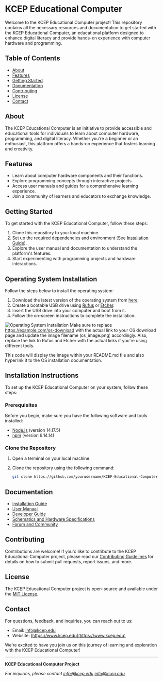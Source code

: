 # KCEP Educational Computer

Welcome to the KCEP Educational Computer project! This repository contains all the necessary resources and documentation to get started with the KCEP Educational Computer, an educational platform designed to enhance digital literacy and provide hands-on experience with computer hardware and programming.

## Table of Contents

- [About](#about)
- [Features](#features)
- [Getting Started](#getting-started)
- [Documentation](#documentation)
- [Contributing](#contributing)
- [License](#license)
- [Contact](#contact)

## About

The KCEP Educational Computer is an initiative to provide accessible and educational tools for individuals to learn about computer hardware, programming, and digital literacy. Whether you're a beginner or an enthusiast, this platform offers a hands-on experience that fosters learning and creativity.

## Features

- Learn about computer hardware components and their functions.
- Explore programming concepts through interactive projects.
- Access user manuals and guides for a comprehensive learning experience.
- Join a community of learners and educators to exchange knowledge.

## Getting Started

To get started with the KCEP Educational Computer, follow these steps:

1. Clone this repository to your local machine.
2. Set up the required dependencies and environment (See [Installation Guide](docs/installation.md)).
3. Explore the user manual and documentation to understand the platform's features.
4. Start experimenting with programming projects and hardware interactions.

## Operating System Installation

Follow the steps below to install the operating system:

1. Download the latest version of the operating system from [here](https://example.com/os-download).
2. Create a bootable USB drive using [Rufus](https://rufus.ie) or [Etcher](https://www.balena.io/etcher/).
3. Insert the USB drive into your computer and boot from it.
4. Follow the on-screen instructions to complete the installation.

![Operating System Installation](images/os_image.png)
Make sure to replace https://example.com/os-download with the actual link to your OS download page and update the image filename (os_image.png) accordingly. Also, replace the link to Rufus and Etcher with the actual links if you're using different tools.

This code will display the image within your README.md file and also hyperlink it to the OS installation documentation.

## Installation Instructions

To set up the KCEP Educational Computer on your system, follow these steps:

### Prerequisites

Before you begin, make sure you have the following software and tools installed:

- [Node.js](https://nodejs.org/) (version 14.17.5)
- [npm](https://www.npmjs.com/) (version 6.14.14)

### Clone the Repository

1. Open a terminal on your local machine.

2. Clone the repository using the following command:

   ```sh
   git clone https://github.com/yourusername/KCEP-Educational-Computer.git

## Documentation

- [Installation Guide](docs/installation.md)
- [User Manual](docs/user-manual.md)
- [Developer Guide](docs/developer-guide.md)
- [Schematics and Hardware Specifications](docs/schematics.md)
- [Forum and Community](docs/forum.md)

## Contributing

Contributions are welcome! If you'd like to contribute to the KCEP Educational Computer project, please read our [Contributing Guidelines](CONTRIBUTING.md) for details on how to submit pull requests, report issues, and more.

## License

The KCEP Educational Computer project is open-source and available under the [MIT License](LICENSE).

## Contact

For questions, feedback, and inquiries, you can reach out to us:

- Email: [info@kcep.edu](mailto:info@kcep.edu)
- Website: [https://www.kcep.edu](https://www.kcep.edu)

We're excited to have you join us on this journey of learning and exploration with the KCEP Educational Computer!

---

**KCEP Educational Computer Project**

_For inquiries, please contact info@kcep.edu [info@kcep.edu](mailto:info@kcep.edu)_
